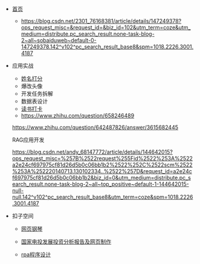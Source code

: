 * [首页](README)

  * https://blog.csdn.net/2301_76168381/article/details/147249378?ops_request_misc=&request_id=&biz_id=102&utm_term=coze&utm_medium=distribute.pc_search_result.none-task-blog-2~all~sobaiduweb~default-0-147249378.142^v102^pc_search_result_base8&spm=1018.2226.3001.4187

* 应用实战
  * [姓名打分](https://www.coze.cn/store/agent/7405842780536356927?from=home_feed&bid=6gagis5jo1g0b)
  * 爆改头像
  * 开发任务拆解
  * 数据表设计
  * [读书打卡](xcDaKa.md)
  * https://www.zhihu.com/question/658246489

  https://www.zhihu.com/question/642487826/answer/3615682445

  RAG应用开发

  https://blog.csdn.net/andy_68147772/article/details/144642015?ops_request_misc=%257B%2522request%255Fid%2522%253A%2522a2e24cf697975cf81d26d5b0c06bb1b2%2522%252C%2522scm%2522%253A%252220140713.130102334..%2522%257D&request_id=a2e24cf697975cf81d26d5b0c06bb1b2&biz_id=0&utm_medium=distribute.pc_search_result.none-task-blog-2~all~top_positive~default-1-144642015-null-null.142^v102^pc_search_result_base8&utm_term=coze&spm=1018.2226.3001.4187

- 扣子空间
  - [网页钢琴](https://space.coze.cn/share/7494583985717182515?share_id=7494582118870401087&secret=prpsQJV5)
  
  -  [国家电投发展投资分析报告及网页制作](https://space.coze.cn/share/7494598963371360293?share_id=7494583469914406922&secret=6dX8V6gT&from=landingpage)
  
  - [rpa程序设计](rpa)

